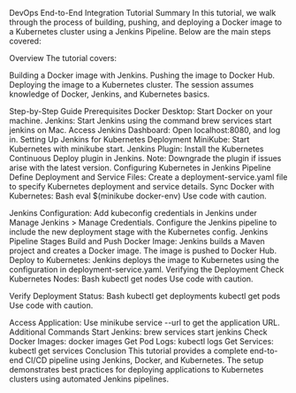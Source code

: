 DevOps End-to-End Integration Tutorial Summary
In this tutorial, we walk through the process of building, pushing, and deploying a Docker image to a Kubernetes cluster using a Jenkins Pipeline. Below are the main steps covered:

Overview
The tutorial covers:

Building a Docker image with Jenkins.
Pushing the image to Docker Hub.
Deploying the image to a Kubernetes cluster.
The session assumes knowledge of Docker, Jenkins, and Kubernetes basics.

Step-by-Step Guide
Prerequisites
Docker Desktop: Start Docker on your machine.
Jenkins: Start Jenkins using the command brew services start jenkins on Mac.
Access Jenkins Dashboard: Open localhost:8080, and log in.
Setting Up Jenkins for Kubernetes Deployment
MiniKube: Start Kubernetes with minikube start.
Jenkins Plugin: Install the Kubernetes Continuous Deploy plugin in Jenkins.
Note: Downgrade the plugin if issues arise with the latest version.
Configuring Kubernetes in Jenkins Pipeline
Define Deployment and Service Files: Create a deployment-service.yaml file to specify Kubernetes deployment and service details.
Sync Docker with Kubernetes:
Bash
eval $(minikube docker-env)
Use code with caution.

Jenkins Configuration: Add kubeconfig credentials in Jenkins under Manage Jenkins > Manage Credentials.
Configure the Jenkins pipeline to include the new deployment stage with the Kubernetes config.
Jenkins Pipeline Stages
Build and Push Docker Image:
Jenkins builds a Maven project and creates a Docker image.
The image is pushed to Docker Hub.
Deploy to Kubernetes:
Jenkins deploys the image to Kubernetes using the configuration in deployment-service.yaml.
Verifying the Deployment
Check Kubernetes Nodes:
Bash
kubectl get nodes
Use code with caution.

Verify Deployment Status:
Bash
kubectl get deployments
kubectl get pods
Use code with caution.

Access Application: Use minikube service <service-name> --url to get the application URL.
Additional Commands
Start Jenkins: brew services start jenkins
Check Docker Images: docker images
Get Pod Logs: kubectl logs <pod-name>
Get Services: kubectl get services
Conclusion
This tutorial provides a complete end-to-end CI/CD pipeline using Jenkins, Docker, and Kubernetes. The setup demonstrates best practices for deploying applications to Kubernetes clusters using automated Jenkins pipelines.